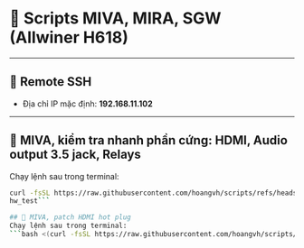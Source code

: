 # 📜 Scripts MIVA, MIRA, SGW (Allwiner H618)
---
## 🔑 Remote SSH
- Địa chỉ IP mặc định: **192.168.11.102**
---
## 🚀 MIVA, kiểm tra nhanh phần cứng: HDMI, Audio output 3.5 jack, Relays
Chạy lệnh sau trong terminal:
```bash
curl -fsSL https://raw.githubusercontent.com/hoangvh/scripts/refs/heads/main/miva_hw_test -o /usr/local/bin/hw_test && chmod +x /usr/local/bin/hw_test
hw_test```

## 🚀 MIVA, patch HDMI hot plug
Chạy lệnh sau trong terminal:
```bash <(curl -fsSL https://raw.githubusercontent.com/hoangvh/scripts/refs/heads/main/miva_hdmi_hotplug_patch.sh)```
